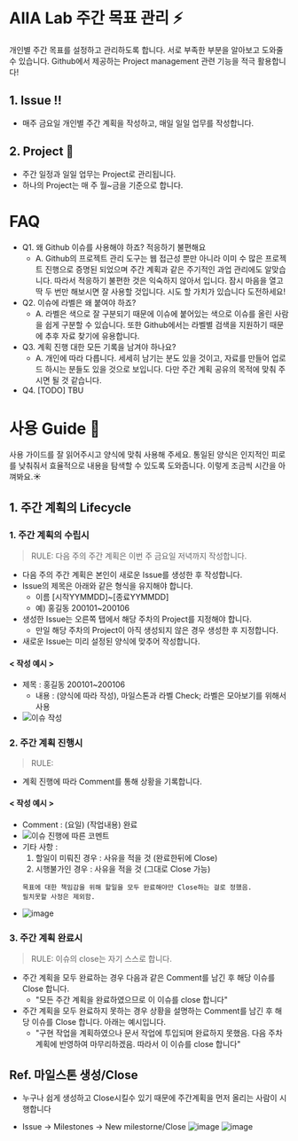 # AIIA Lab 주간 목표 관리 ⚡️
개인별 주간 목표를 설정하고 관리하도록 합니다. 서로 부족한 부분을 알아보고 도와줄 수 있습니다. Github에서 제공하는 Project management 관련 기능을 적극 활용합니다!

## 1. Issue ‼️
* 매주 금요일 개인별 주간 계획을 작성하고, 매일 일일 업무를 작성합니다.
## 2. Project 🏁
* 주간 일정과 일일 업무는 Project로 관리됩니다.
* 하나의 Project는 매 주 월~금을 기준으로 합니다.

# FAQ
* Q1. 왜 Github 이슈를 사용해야 하죠? 적응하기 불편해요
  * A. Github의 프로젝트 관리 도구는 웹 접근성 뿐만 아니라 이미 수 많은 프로젝트 진행으로 증명된 되었으며 주간 계획과 같은 주기적인 과업 관리에도 알맞습니다. 따라서 적응하기 불편한 것은 익숙하지 않아서 입니다. 잠시 마음을 열고 딱 두 번만 해보시면 잘 사용할 것입니다. 시도 할 가치가 있습니다 도전하세요!
* Q2. 이슈에 라벨은 왜 붙여야 하죠?
  * A. 라벨은 색으로 잘 구분되기 때문에 이슈에 붙어있는 색으로 이슈를 올린 사람을 쉽게 구분할 수 있습니다. 또한 Github에서는 라벨별 검색을 지원하기 때문에 추후 자료 찾기에 유용합니다.
* Q3. 계획 진행 대한 모든 기록을 남겨야 하나요?
  * A. 개인에 따라 다릅니다. 세세히 남기는 분도 있을 것이고, 자료를 만들어 업로드 하시는 분들도 있을 것으로 보입니다. 다만 주간 계획 공유의 목적에 맞춰 주시면 될 것 같습니다.
* Q4. [TODO] TBU

# 사용 Guide 📜
사용 가이드를 잘 읽어주시고 양식에 맞춰 사용해 주세요. 통일된 양식은 인지적인 피로를 낮춰줘서 효율적으로 내용을 탐색할 수 있도록 도와줍니다. 이렇게 조금씩 시간을 아껴봐요.☀️

## 1. 주간 계획의 Lifecycle
### 1. 주간 계획의 수립시
> RULE: 다음 주의 주간 계획은 이번 주 금요일 저녁까지 작성합니다.
* 다음 주의 주간 계획은 본인이 새로운 Issue를 생성한 후 작성합니다.
* Issue의 제목은 아래와 같은 형식을 유지해야 합니다.
  * 이름 [시작YYMMDD]~[종료YYMMDD]
  * 예) 홍길동 200101~200106
* 생성한 Issue는 오른쪽 탭에서 해당 주차의 Project를 지정해야 합니다.
  * 만일 해당 주차의 Project이 아직 생성되지 않은 경우 생성한 후 지정합니다.
* 새로운 Issue는 미리 설정된 양식에 맞추어 작성합니다.
#### < 작성 예시 >
  * 제목 : 홍길동 200101~200106
    * 내용 : (양식에 따라 작성), 마일스톤과 라벨 Check; 라벨은 모아보기를 위해서 사용
* ![이슈 작성](https://user-images.githubusercontent.com/32090903/77050492-35536b80-6a0d-11ea-904d-e1c506a04945.png)


### 2. 주간 계획 진행시
> RULE: 
* 계획 진행에 따라 Comment를 통해 상황을 기록합니다.
#### < 작성 예시 >
* Comment : (요일) (작업내용) 완료
* ![이슈 진행에 따른 코멘트](https://user-images.githubusercontent.com/32090903/77050583-54ea9400-6a0d-11ea-82bf-94bcade96f35.png)
* 기타 사항 : 
    1) 할일이 미뤄진 경우 : 사유을 적을 것 (완료한뒤에 Close)
    2) 시행불가인 경우 : 사유을 적을 것 (그대로 Close 가능)
    ~~~
    목표에 대한 책임감을 위해 할일을 모두 완료해야만 Close하는 걸로 정했음. 
    필치못할 사정은 제외함.
    ~~~
* ![image](https://user-images.githubusercontent.com/32090903/77051126-21f4d000-6a0e-11ea-8eba-0f3638d2764b.png)

### 3. 주간 계획 완료시
> RULE: 이슈의 close는 자기 스스로 합니다.
* 주간 계획을 모두 완료하는 경우 다음과 같은 Comment를 남긴 후 해당 이슈를 Close 합니다.
  * "모든 주간 계획을 완료하였으므로 이 이슈를 close 합니다"
* 주간 계획을 모두 완료하지 못하는 경우 상황을 설명하는 Comment를 남긴 후 해당 이슈를 Close 합니다. 아래는 예시입니다.
  * "구현 작업을 계획하였으나 문서 작업에 투입되며 완료하지 못했음. 다음 주차 계획에 반영하여 마무리하겠음. 따라서 이 이슈를 close 합니다"

## Ref. 마일스톤 생성/Close
 * 누구나 쉽게 생성하고 Close시킬수 있기 때문에 주간계획을 먼저 올리는 사람이 시행합니다
 
 * Issue -> Milestones -> New milestorne/Close
![image](https://user-images.githubusercontent.com/32090903/77047754-a2b0cd80-6a08-11ea-9ab1-0212580e08d2.png)
![image](https://user-images.githubusercontent.com/32090903/77047891-df7cc480-6a08-11ea-9b8f-399c7a8042e5.png)
